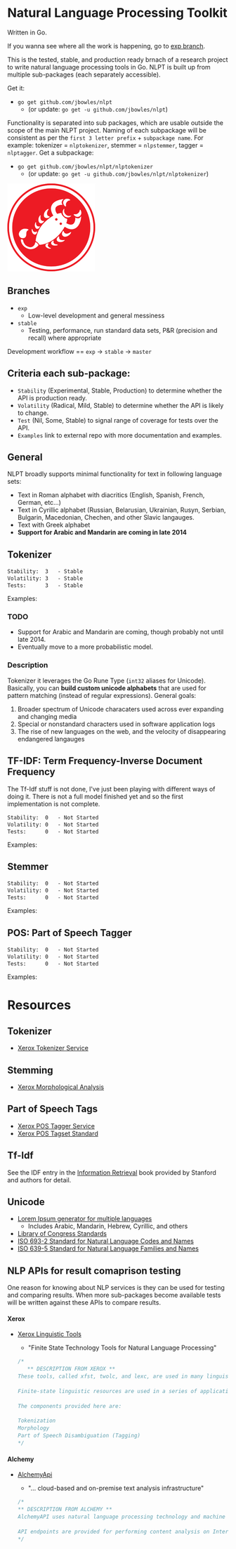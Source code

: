 # Natural Language Processing Toolkit
Written in Go.

If you wanna see where all the work is happening, go to [exp branch](https://github.com/jbowles/nlpt/tree/exp).

This is the tested, stable, and production ready brnach of a research project to write natural language processing tools in Go. NLPT is built up from multiple sub-packages (each separately accessible).

Get it:
* `go get github.com/jbowles/nlpt` 
  * (or update: `go get -u github.com/jbowles/nlpt`)

Functionality is separated into sub packages, which are usable outside the scope of the main NLPT project. Naming of each subpackage will be consistent as per the `first 3 letter prefix` + `subpackage name`. For example: tokenizer = `nlptokenizer`, stemmer = `nlpstemmer`, tagger = `nlptagger`.
Get a subpackage:
* `go get github.com/jbowles/nlpt/nlptokenizer` 
  * (or update: `go get -u github.com/jbowles/nlpt/nlptokenizer`)

![Alt text](https://github.com/jbowles/nlpt/raw/master/nlpt2.jpg "Natural Language Processing Toolkit in Go")

## Branches
* `exp`
  * Low-level development and general messiness
* `stable`
  * Testing, performance, run standard data sets, P&R (precision and recall) where appropriate

Development workflow == `exp` -> `stable` -> `master`

## Criteria each sub-package:
* `Stability` (Experimental, Stable, Production) to determine whether the API is production ready. 
* `Volatility` (Radical, Mild, Stable) to determine whether the API is likely to change.
* `Test` (Nil, Some, Stable) to signal range of coverage for tests over the API.
* `Examples` link to external repo with more documentation and examples.

## General
NLPT broadly supports minimal functionality for text in following language sets:

* Text in Roman alphabet with diacritics (English, Spanish, French, German, etc...)
* Text in Cyrillic alphabet (Russian, Belarusian, Ukrainian, Rusyn, Serbian, Bulgarin, Macedonian, Chechen, and other Slavic langauges.
* Text with Greek alphabet
* **Support for Arabic and Mandarin are coming in late 2014**

## Tokenizer

    Stability:  3   - Stable
    Volatility: 3   - Stable
    Tests:      3   - Stable
Examples:   []()

### TODO
* Support for Arabic and Mandarin are coming, though probably not until late 2014.
* Eventually move to a more probabilistic model.

### Description
Tokenizer it leverages the Go Rune Type (`int32` aliases for Unicode). Basically, you can **build custom unicode alphabets** that are used for pattern matching (instead of regular expressions). General goals:

1. Broader spectrum of Unicode characaters used across ever expanding and changing media
1. Special or nonstandard characters used in software application logs
1. The rise of new languages on the web, and the velocity of disappearing endangered langauges

## TF-IDF: Term Frequency-Inverse Document Frequency
The Tf-Idf stuff is not done, I've just been playing with different ways of doing it. There is not a full model finished yet and so the first implementation is not complete.

    Stability:  0   - Not Started
    Volatility: 0   - Not Started
    Tests:      0   - Not Started
Examples:  []()

## Stemmer

    Stability:  0   - Not Started
    Volatility: 0   - Not Started
    Tests:      0   - Not Started
Examples:  []()

## POS: Part of Speech Tagger

    Stability:  0   - Not Started
    Volatility: 0   - Not Started
    Tests:      0   - Not Started
Examples:  []()

# Resources

## Tokenizer
* [Xerox Tokenizer Service](http://open.xerox.com/Services/fst-nlp-tools/Consume/175)

## Stemming
* [Xerox Morphological Analysis](http://open.xerox.com/Services/fst-nlp-tools/Pages/morphology) 

## Part of Speech Tags
* [Xerox POS Tagger Service](http://open.xerox.com/Services/fst-nlp-tools/Consume/178)
* [Xerox POS Tagset Standard](http://open.xerox.com/Services/fst-nlp-tools/Pages/English%20Part-of-Speech%20Tagset)

## Tf-Idf
See the IDF entry in the [Information Retrieval](http://nlp.stanford.edu/IR-book/html/htmledition/inverse-document-frequency-1.html) book provided by Stanford and authors for detail.

## Unicode
* [Lorem Ipsum generator for multiple languages](http://generator.lorem-ipsum.info/)
  * Includes Arabic, Mandarin, Hebrew, Cyrillic, and others
* [Library of Congress Standards](http://www.loc.gov/standards/)
* [ISO 693-2 Standard for Natural Language Codes and Names](http://www.loc.gov/standards/iso639-2/php/code_list.php)
* [ISO 639-5 Standard for Natural Language Families and Names](http://www.loc.gov/standards/iso639-5/id.php)

## NLP APIs for result comaprison testing
One reason for knowing about NLP services is they can be used for testing and comparing results. When more sub-packages become available tests will be written against these APIs to compare results.

#### Xerox
* [Xerox Linguistic Tools](http://open.xerox.com/Services/fst-nlp-tools/Pages/API%20Docs)
  * "Finite State Technology Tools for Natural Language Processing"

  ```go
  /*
     ** DESCRIPTION FROM XEROX **
  These tools, called xfst, twolc, and lexc, are used in many linguistic applications such as morphological analysis, tokenisation, and shallow parsing of a wide variety of natural languages. The finite state tools here are built on top of a software library that provides algorithms to create automata from regular expressions and equivalent formalisms and contains both classical operations, such as union and composition, and new algorithms such as replacement and local sequentialisation.

  Finite-state linguistic resources are used in a series of applications and prototypes that range from OCR to terminology extraction, comprehension assistants, digital libraries and authoring and translation systems.

  The components provided here are:

  Tokenization
  Morphology
  Part of Speech Disambiguation (Tagging) 
  */
  ```

#### Alchemy
* [AlchemyApi](http://www.alchemyapi.com/)
  * "... cloud-based and on-premise text analysis infrastructure"

  ```go
  /*
  ** DESCRIPTION FROM ALCHEMY **
  AlchemyAPI uses natural language processing technology and machine learning algorithms to extract semantic meta-data from content, such as information on people, places, companies, topics, facts, relationships, authors, and languages.

  API endpoints are provided for performing content analysis on Internet-accessible web pages, posted HTML or text content.
  */
  ```


